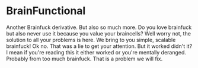 # BrainFunctional
Another Brainfuck derivative. But also so much more.
Do you love brainfuck but also never use it because you value your braincells? Well worry not, the solution to all your problems is here.
We bring to you simple, scalable brainfuck! Ok no. That was a lie to get your attention. But it worked didn't it? I mean if you're reading this it either worked or you're mentally deranged. Probably from too much brainfuck. That is a problem we will fix.
